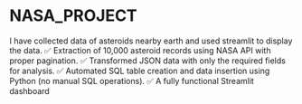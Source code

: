 # NASA_PROJECT
I have collected data of asteroids nearby earth and used streamlit to display the data.
✅ Extraction of 10,000 asteroid records using NASA API with proper pagination.
✅ Transformed JSON data with only the required fields for analysis.
✅ Automated SQL table creation and data insertion using Python (no manual SQL operations).
✅ A fully functional Streamlit dashboard
